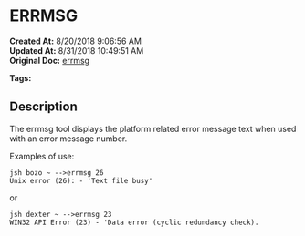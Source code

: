 # ERRMSG

**Created At:** 8/20/2018 9:06:56 AM  
**Updated At:** 8/31/2018 10:49:51 AM  
**Original Doc:** [errmsg](https://docs.jbase.com/48399-tools/errmsg)  

**Tags:**
<badge text='error messages' vertical='middle' />

## Description 

The errmsg tool displays the platform related error message text when used with an error message number.

Examples of use:

```
jsh bozo ~ -->errmsg 26
Unix error (26): - 'Text file busy'
```

or

```
jsh dexter ~ -->errmsg 23
WIN32 API Error (23) - 'Data error (cyclic redundancy check).
```


